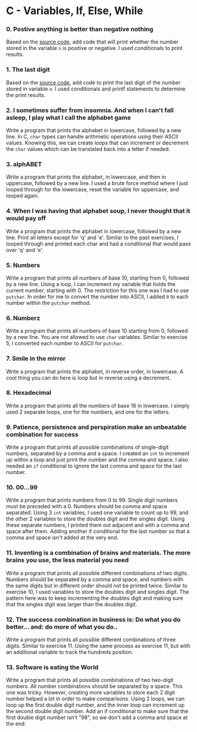 # C - Variables, If, Else, While

### 0. Postive anything is better than negative nothing
Based on the [source code](https://github.com/holbertonschool/0x01.c/blob/master/0-positive_or_negative_c), add code that will print whether the number stored in the variable `n` is positive or negative.
I used conditionals to print results.

### 1. The last digit
Based on the [source code](https://github.com/holbertonschool/0x01.c/blob/master/1-last_digit_c), add code to print the last digit of the number stored in variable `n`.
I used conditionals and printf statements to determine the print results.

### 2. I sometimes suffer from insomnia. And when I can't fall asleep, I play what I call the alphabet game
Write a program that prints the alphabet in lowercase, followed by a new line.
In C, `char` types can handle arithmetic operations using their ASCII values. Knowing this, we can create loops that can increment or decrement the `char` values which can be translated back into a letter if needed.

### 3. alphABET
Write a program that prints the alphabet, in lowercase, and then in uppercase, followed by a new line.
I used a brute force method where I just looped through for the lowercase, reset the variable for uppercase, and looped again.

### 4. When I was having that alphabet soup, I never thought that it would pay off
Write a program that prints the alphabet in lowercase, followed by a new line.
Print all letters except for 'q' and 'e'.
Similar to the past exercises, I looped through and printed each char and had a conditional that would pass over 'q' and 'e'.

### 5. Numbers
Write a program that prints all numbers of base 10, starting from 0, followed by a new line.
Using a loop, I can increment my variable that holds the current number, starting with 0. The restriction for this one was I had to use `putchar`. In order for me to convert the number into ASCII, I added `0` to each number within the `putchar` method.

### 6. Numberz
Write a program that prints all numbers of base 10 starting from 0, followed by a new line. You are not allowed to use `char` variables.
Similar to exercise 5, I converted each number to ASCII for `putchar`.

### 7. Smile in the mirror
Write a program that prints the alphabet, in reverse order, in lowercase.
A cool thing you can do here is loop but in reverse using a decrement.

### 8. Hexadecimal
Write a program that prints all the numbers of base 16 in lowercase.
I simply used 2 separate loops, one for the numbers, and one for the letters.

### 9. Patience, persistence and perspiration make an unbeatable combination for success
Write a program that prints all possible combinations of single-digit numbers, separated by a comma and a space. 
I created an `int` to increment up within a loop and just print the number and the comma and space. I also needed an `if` conditional to ignore the last comma and space for the last number.

### 10. 00...99
Write a program that prints numbers from 0 to 99. Single digit numbers must be preceded with a 0. Numbers should be comma and space separated.
Using 3 `int` variables, I used one variable to count up to 99, and the other 2 variables to store the doubles digit and the singles digit. Using these separate numbers, I printed them out adjacent and with a comma and space after them. Adding another if conditional for the last number so that a comma and space isn't added at the very end.

### 11. Inventing is a combination of brains and materials. The more brains you use, the less material you need
Write a program that prints all possible different combinations of two digits. Numbers should be separated by a comma and space, and numbers with the same digits but in different order should not be printed twice.
Similar to exercise 10, I used variables to store the doubles digit and singles digit. The pattern here was to keep incrementing the doubles digit and making sure that the singles digit was larger than the doubles digit.

### 12. The success combination in business is: Do what you do better... and: do more of what you do..
Write a program that prints all possible different combinations of three digits. Similar to exercise 11.
Using the same process as exercise 11, but with an additional variable to track the hundreds position.

### 13. Software is eating the World
Write a program that prints all possible combinations of two two-digit numbers. All number combinations should be separated by a space.
This one was tricky. However, creating more variables to store each 2 digit number helped a lot in order to make comparisons. Using 2 loops, we can loop up the first double digit number, and the inner loop can increment up the second double digit number. Add an if conditional to make sure that the first double digit number isn't "98", so we don't add a comma and space at the end.